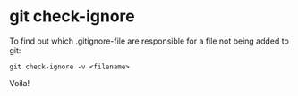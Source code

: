 # git check-ignore
To find out which .gitignore-file are responsible for a file not being added to git:

`git check-ignore -v <filename>`

Voila!